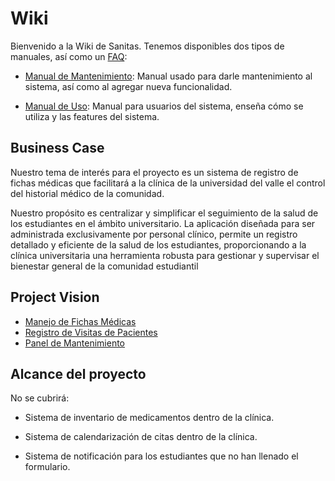# Wiki

Bienvenido a la Wiki de Sanitas. Tenemos disponibles dos tipos de manuales, así
como un [FAQ](FAQ.md):

- [Manual de Mantenimiento](mantenimiento/README.md): Manual usado para darle
  mantenimiento al sistema, así como al agregar nueva funcionalidad.

- [Manual de Uso](uso/README.md): Manual para usuarios del sistema, enseña cómo
  se utiliza y las features del sistema.

## Business Case

Nuestro tema de interés para el proyecto es un sistema de registro de fichas
médicas que facilitará a la clínica de la universidad del valle el control del
historial médico de la comunidad.

Nuestro propósito es centralizar y simplificar el seguimiento de la salud de los
estudiantes en el ámbito universitario. La aplicación diseñada para ser
administrada exclusivamente por personal clínico, permite un registro detallado
y eficiente de la salud de los estudiantes, proporcionando a la clínica
universitaria una herramienta robusta para gestionar y supervisar el bienestar
general de la comunidad estudiantil

## Project Vision

- [Manejo de Fichas
  Médicas](https://uvg-team-sanitas.atlassian.net/browse/SCRUM-1)
- [Registro de Visitas de
  Pacientes](https://uvg-team-sanitas.atlassian.net/browse/SCRUM-3)
- [Panel de
  Mantenimiento](https://uvg-team-sanitas.atlassian.net/browse/SCRUM-4)

## Alcance del proyecto

No se cubrirá:

- Sistema de inventario de medicamentos dentro de la clínica.

- Sistema de calendarización de citas dentro de la clínica.

- Sistema de notificación para los estudiantes que no han llenado el formulario.
